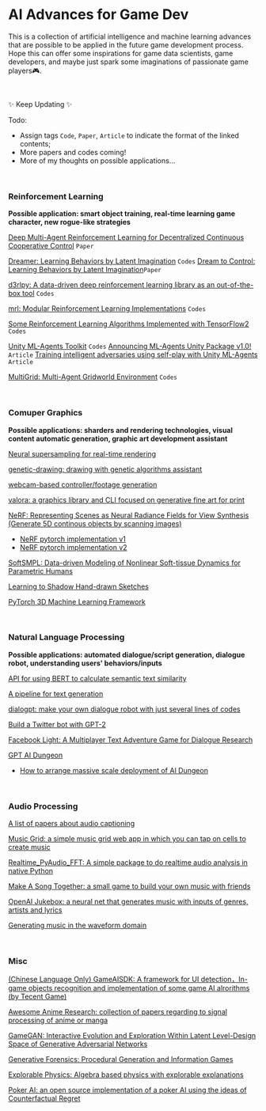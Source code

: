 # AI Advances for Game Dev
This is a collection of artificial intelligence and machine learning advances that are possible to be applied in the future game development process. Hope this can offer some inspirations for game data scientists, game developers, and maybe just spark some imaginations of passionate game players:video_game:.

<br>

:sparkles: Keep Updating :sparkles:

Todo: 
- Assign tags `Code`, `Paper`, `Article` to indicate the format of the linked contents;
- More papers and codes coming!
- More of my thoughts on possible applications...

<br>


[^_^]:
    收藏的爱可可微博翻完了第25页(下次从第26页开始)

### Reinforcement Learning
**Possible application: smart object training, real-time learning game character, new rogue-like strategies**

[Deep Multi-Agent Reinforcement Learning for Decentralized Continuous Cooperative Control](https://arxiv.org/abs/2003.06709) `Paper`

[Dreamer: Learning Behaviors by Latent Imagination](https://github.com/google-research/dreamer) `Codes`
[Dream to Control: Learning Behaviors by Latent Imagination](https://arxiv.org/pdf/1912.01603.pdf)`Paper`

[d3rlpy: A data-driven deep reinforcement learning library as an out-of-the-box tool](https://github.com/takuseno/d3rlpy) `Codes`

[mrl: Modular Reinforcement Learning Implementations](https://github.com/spitis/mrl) `Codes`

[Some Reinforcement Learning Algorithms Implemented with TensorFlow2](https://github.com/StepNeverStop/RLs) `Codes`

[Unity ML-Agents Toolkit](https://github.com/Unity-Technologies/ml-agents) `Codes`
[Announcing ML-Agents Unity Package v1.0!](https://blogs.unity3d.com/2020/05/12/announcing-ml-agents-unity-package-v1-0/) `Article`
[Training intelligent adversaries using self-play with Unity ML-Agents](https://blogs.unity3d.com/2020/02/28/training-intelligent-adversaries-using-self-play-with-ml-agents/) `Article`

[MultiGrid: Multi-Agent Gridworld Environment](https://github.com/ArnaudFickinger/gym-multigrid) `Codes`

<br>

### Comuper Graphics
**Possible applications: sharders and rendering technologies, visual content automatic generation, graphic art development assistant**

[Neural supersampling for real-time rendering](https://research.fb.com/publications/neural-supersampling-for-real-time-rendering/)

[genetic-drawing: drawing with genetic algorithms assistant](https://github.com/anopara/genetic-drawing)

[webcam-based controller/footage generation](https://glitch.com/edit/#!/tm-wizard)

[valora: a graphics library and CLI focused on generative fine art for print](https://github.com/turnage/valora)

[NeRF: Representing Scenes as Neural Radiance Fields for View Synthesis (Generate 5D continous objects by scanning images)](https://www.matthewtancik.com/nerf)
- [NeRF pytorch implementation v1](https://github.com/krrish94/nerf-pytorch)
- [NeRF pytorch implementation v2](https://github.com/yenchenlin/nerf-pytorch)

[SoftSMPL: Data-driven Modeling of Nonlinear Soft-tissue Dynamics for Parametric Humans](http://dancasas.github.io/projects/SoftSMPL/)

[Learning to Shadow Hand-drawn Sketches](https://cal.cs.umbc.edu/Papers/Zheng-2020-Shade/)

[PyTorch 3D Machine Learning Framework](https://github.com/facebookresearch/pytorch3d)

<br>

### Natural Language Processing
**Possible applications: automated dialogue/script generation, dialogue robot, understanding users' behaviors/inputs**

[API for using BERT to calculate semantic text similarity](https://github.com/AndriyMulyar/semantic-text-similarity)

[A pipeline for text generation](https://github.com/huggingface/transformers/pull/3758)

[dialogpt: make your own dialogue robot with just several lines of codes](https://huggingface.co/transformers/model_doc/dialogpt.html)

[Build a Twitter bot with GPT-2](https://github.com/minimaxir/download-tweets-ai-text-gen)

[Facebook Light: A Multiplayer Text Adventure Game for Dialogue Research](https://ai.facebook.com/blog/introducing-light-a-multiplayer-text-adventure-game-for-dialogue-research/)

[GPT AI Dungeon](https://github.com/AIDungeon/AIDungeon)
 - [How to arrange massive scale deployment of AI Dungeon](https://medium.com/@aidungeon/how-we-scaled-ai-dungeon-2-to-support-over-1-000-000-users-d207d5623de9)

<br>



### Audio Processing

[A list of papers about audio captioning](https://github.com/audio-captioning/audio-captioning-papers)

[Music Grid: a simple music grid web app in which you can tap on cells to create music](https://github.com/irshadshalu/music-grid)


[Realtime_PyAudio_FFT: A simple package to do realtime audio analysis in native Python](https://github.com/tr1pzz/Realtime_PyAudio_FFT)

[Make A Song Together: a small game to build your own music with friends](https://magenta.tensorflow.org/make-a-song-together)


[OpenAI Jukebox: a neural net that generates music with inputs of genres, artists and lyrics](https://openai.com/blog/jukebox/)


[Generating music in the waveform domain](https://benanne.github.io/2020/03/24/audio-generation.html)

<br>


### Misc

[(Chinese Language Only) GameAISDK: A framework for UI detection，In-game objects recognition and implementation of some game AI alrorithms (by Tecent Game)](https://github.com/Tencent/GameAISDK)

[Awesome Anime Research: collection of papers regarding to signal processing of anime or manga ](https://github.com/SerialLain3170/AwesomeAnimeResearch)

[^_^]: GAN潜关卡设计空间互动演化与探索

[GameGAN: Interactive Evolution and Exploration Within Latent Level-Design Space of Generative Adversarial Networks](https://github.com/schrum2/GameGAN)

[Generative Forensics: Procedural Generation and Information Games](https://arxiv.org/abs/2004.01768)

[^_^]: 可用代数表示的物理学算法集锦

[Explorable Physics: Algebra based physics with explorable explanations](https://landgreen.github.io/physics/index.html)

[^_^]: 开源德州扑克机器人

[Poker AI: an open source implementation of a poker AI using the ideas of Counterfactual Regret](https://github.com/fedden/poker_ai)
